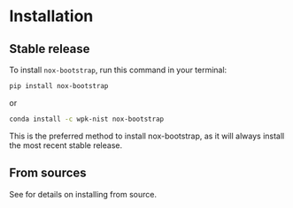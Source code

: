 # Installation

## Stable release

To install `nox-bootstrap`, run this command in your terminal:

```bash
pip install nox-bootstrap
```

or

```bash
conda install -c wpk-nist nox-bootstrap
```

This is the preferred method to install nox-bootstrap, as it will always install
the most recent stable release.

## From sources

See [](./contributing) for details on installing from source.
